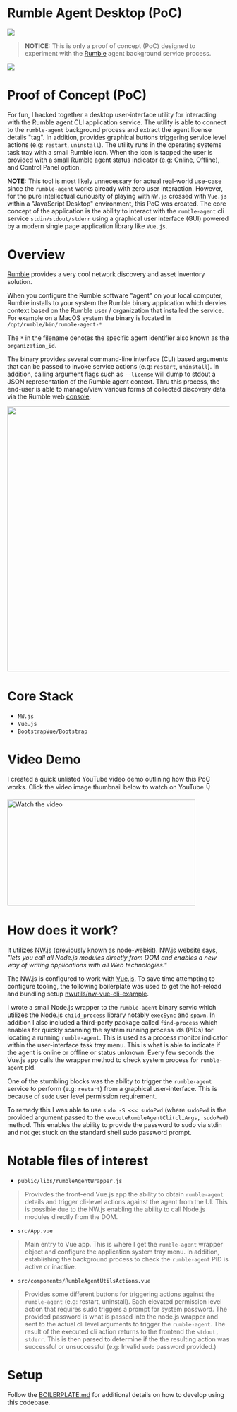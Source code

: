 # **Rumble Agent Desktop (PoC)**

<img src="https://img.shields.io/badge/Status-Proof%20of%20Concept-orange" />

> **NOTICE:** This is only a proof of concept (PoC) designed to experiment with the [Rumble](https://rumble.run) agent background service process.

<img src="https://i.imgur.com/5XjEVvf.gif" />

# Proof of Concept (PoC)
For fun, I hacked together a desktop user-interface utility for interacting with the Rumble agent CLI application service. The utility is able to connect to the `rumble-agent` background process and extract the agent license details "tag". In addition, provides graphical buttons triggering service level actions (e.g: `restart`, `uninstall`). The utility runs in the operating systems task tray with a small Rumble icon. When the icon is tapped the user is provided with a small Rumble agent status indicator (e.g: Online, Offline), and Control Panel option.

**NOTE:** This tool is most likely unnecessary for actual real-world use-case since the `rumble-agent` works already with zero user interaction. However, for the pure intellectual curiousity of playing with `NW.js` crossed with `Vue.js` within a "JavaScript Desktop" environment, this PoC was created. The core concept of the application is the ability to interact with the `rumble-agent` cli service `stdin/stdout/stderr` using a graphical user interface (GUI) powered by a modern single page application library like `Vue.js`.

# Overview
[Rumble](https://rumble.run) provides a very cool network discovery and asset inventory solution.

When you configure the Rumble software "agent" on your local computer, Rumble installs to your system the Rumble binary application which dervies context based on the Rumble user / organization that installed the service. For example on a MacOS system the binary is located in `/opt/rumble/bin/rumble-agent-*`

The `*` in the filename denotes the specific agent identifier also known as the `organization_id`.

The binary provides several command-line interface (CLI) based arguments that can be passed to invoke service actions (e.g: `restart`, `uninstall`). In addition, calling argument flags such as `--license` will dump to stdout a JSON representation of the Rumble agent context. Thru this process, the end-user is able to manage/view various forms of collected discovery data via the Rumble web [console](https://console.rumble.run).

<img src="https://i.imgur.com/QI1YpNU.png"  width="600" />

# Core Stack
- `NW.js`
- `Vue.js`
- `BootstrapVue/Bootstrap`

# Video Demo
I created a quick unlisted YouTube video demo outlining how this PoC works. Click the video image thumbnail below to watch on YouTube 👇

<a href="http://www.youtube.com/watch?feature=player_embedded&v=rXbLS7jQ5Ok" target="_blank">
 <img src="https://img.youtube.com/vi/rXbLS7jQ5Ok/hqdefault.jpg" alt="Watch the video" width="426" height="240" border="0" />
</a>

# How does it work?
It utilizes [NW.js](https://nwjs.io) (previously known as node-webkit). NW.js website says, *"lets you call all Node.js modules directly from DOM and enables a new way of writing applications with all Web technologies."*

The NW.js is configured to work with [Vue.js](https://vuejs.org). To save time attempting to configure tooling, the following boilerplate was used to get the hot-reload and bundling setup [nwutils/nw-vue-cli-example](https://github.com/nwutils/nw-vue-cli-example).

I wrote a small Node.js wrapper to the `rumble-agent` binary servic which utilizes the Node.js `child_process` library notably `execSync` and `spawn`. In addition I also included a third-party package called `find-process` which enables for quickly scanning the system running process ids (PIDs) for locating a running `rumble-agent`. This is used as a process monitor indicator within the user-interface task tray menu. This is what is able to indicate if the agent is online or offline or status unknown. Every few seconds the Vue.js app calls the wrapper method to check system process for `rumble-agent` pid.

One of the stumbling blocks was the ability to trigger the `rumble-agent` service to perform (e.g: `restart`) from a graphical user-interface. This is because of `sudo` user level permission requirement.

To remedy this I was able to use `sudo -S <<< sudoPwd` (where `sudoPwd` is the provided argument passed to the `executeRumbleAgentCli(cliArgs, sudoPwd)` method. This enables the ability to provide the password to sudo via stdin and not get stuck on the standard shell sudo password prompt.

# Notable files of interest

- `public/libs/rumbleAgentWrapper.js`
> Provivdes the front-end Vue.js app the ability to obtain `rumble-agent` details and trigger cli-level actions against the agent from the UI. This is possible due to the NW.js enabling the ability to call Node.js modules directly from the DOM.

- `src/App.vue`
> Main entry to Vue app. This is where I get the `rumble-agent` wrapper object and configure the application system tray menu. In addition, establishing the background process to check the `rumble-agent` PID is active or inactive.

- `src/components/RumbleAgentUtilsActions.vue`
> Provides some different buttons for triggering actions against the `rumble-agent` (e.g: restart, uninstall). Each elevated permission level action that requires sudo triggers a prompt for system password. The provided password is what is passed into the node.js wrapper and sent to the actual cli level arguments to trigger the `rumble-agent`. The result of the executed cli action returns to the frontend the `stdout, stderr`. This is then parsed to determine if the the resulting action was successful or unsuccessful (e.g: Invalid `sudo` password provided.)

# Setup
Follow the [BOILERPLATE.md](BOILERPLATE.md) for additional details on how to develop using this codebase.
